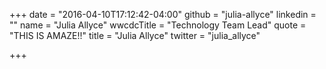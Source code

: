 +++
date = "2016-04-10T17:12:42-04:00"
github = "julia-allyce"
linkedin = ""
name = "Julia Allyce"
wwcdcTitle = "Technology Team Lead"
quote = "THIS IS AMAZE!!"
title = "Julia Allyce"
twitter = "julia_allyce"

+++

